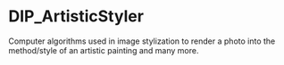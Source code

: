 # DIP_ArtisticStyler
Computer algorithms used in image stylization to render a photo into the method/style of an artistic painting and many more.
